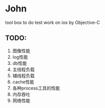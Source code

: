 # John
tool box to do test work on ios by Objective-C


## TODO:

1. 图像性能
2. log性能
3. db性能
4. 主线程负载
5. 辅线程负载
6. cache性能
7. 各种process工具的性能
8. 内存吞吐
9. 网络性能

